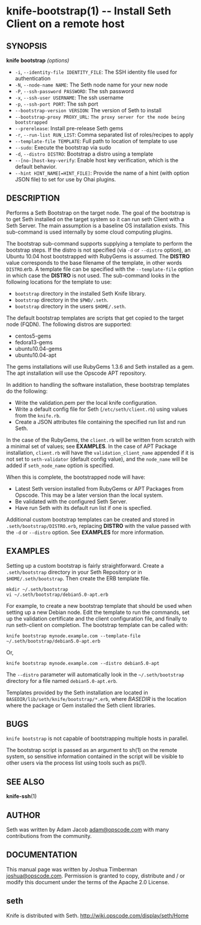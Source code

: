knife-bootstrap(1) -- Install Seth Client on a remote host
========================================

## SYNOPSIS

__knife__ __bootstrap__ _(options)_

  * `-i`, `--identity-file IDENTITY_FILE`:
    The SSH identity file used for authentication
  * `-N`, `--node-name NAME`:
    The Seth node name for your new node
  * `-P`, `--ssh-password PASSWORD`:
    The ssh password
  * `-x`, `--ssh-user USERNAME`:
    The ssh username
  * `-p`, `--ssh-port PORT`:
    The ssh port
  * `--bootstrap-version VERSION`:
    The version of Seth to install
  * `--bootstrap-proxy PROXY_URL`:
    `The proxy server for the node being bootstrapped`
  * `--prerelease`:
    Install pre-release Seth gems
  * `-r`, `--run-list RUN_LIST`:
    Comma separated list of roles/recipes to apply
  * `--template-file TEMPLATE`:
    Full path to location of template to use
  * `--sudo`:
    Execute the bootstrap via sudo
  * `-d`, `--distro DISTRO`:
    Bootstrap a distro using a template
  * `--[no-]host-key-verify`:
    Enable host key verification, which is the default behavior.
  * `--hint HINT_NAME[=HINT_FILE]`:
    Provide the name of a hint (with option JSON file) to set for use by
    Ohai plugins.

## DESCRIPTION

Performs a Seth Bootstrap on the target node. The goal of the bootstrap
is to get Seth installed on the target system so it can run seth Client
with a Seth Server. The main assumption is a baseline OS installation
exists. This sub-command is used internally by some cloud computing
plugins.

The bootstrap sub-command supports supplying a template to perform the
bootstrap steps. If the distro is not specified (via `-d` or `--distro`
option), an Ubuntu 10.04 host bootstrapped with RubyGems is assumed. The
__DISTRO__ value corresponds to the base filename of the template, in
other words `DISTRO`.erb. A template file can be specified with the
`--template-file` option in which case the __DISTRO__ is not used. The
sub-command looks in the following locations for the template to use:

* `bootstrap` directory in the installed Seth Knife library.
* `bootstrap` directory in the `$PWD/.seth`.
* `bootstrap` directory in the users `$HOME/.seth`.

The default bootstrap templates are scripts that get copied to the
target node (FQDN). The following distros are supported:

* centos5-gems
* fedora13-gems
* ubuntu10.04-gems
* ubuntu10.04-apt

The gems installations will use RubyGems 1.3.6 and Seth installed as a
gem. The apt installation will use the Opscode APT repository.

In addition to handling the software installation, these bootstrap
templates do the following:

  - Write the validation.pem per the local knife configuration.
  - Write a default config file for Seth (`/etc/seth/client.rb`) using values from the `knife.rb`.
  - Create a JSON attributes file containing the specified run list and run Seth.

In the case of the RubyGems, the `client.rb` will be written from
scratch with a minimal set of values; see __EXAMPLES__. In the case of
APT Package installation, `client.rb` will have the
`validation_client_name` appended if it is not set to `seth-validator`
(default config value), and the `node_name` will be added if
`seth_node_name` option is specified.

When this is complete, the bootstrapped node will have:

  - Latest Seth version installed from RubyGems or APT Packages from Opscode. This may be a later version than the local system.
  - Be validated with the configured Seth Server.
  - Have run Seth with its default run list if one is specfied.

Additional custom bootstrap templates can be created and stored in
`.seth/bootstrap/DISTRO.erb`, replacing __DISTRO__ with the value passed
with the `-d` or `--distro` option. See __EXAMPLES__ for more
information.

## EXAMPLES
Setting up a custom bootstrap is fairly straightforward. Create a
`.seth/bootstrap` directory in your Seth Repository or in
`$HOME/.seth/bootstrap`. Then create the ERB template file.

    mkdir ~/.seth/bootstrap
    vi ~/.seth/bootstrap/debian5.0-apt.erb

For example, to create a new bootstrap template that should be used when
setting up a new Debian node. Edit the template to run the commands, set
up the validation certificate and the client configuration file, and
finally to run seth-client on completion. The bootstrap template can be
called with:

    knife bootstrap mynode.example.com --template-file ~/.seth/bootstrap/debian5.0-apt.erb

Or,

    knife bootstrap mynode.example.com --distro debian5.0-apt

The `--distro` parameter will automatically look in the
`~/.seth/bootstrap` directory for a file named `debian5.0-apt.erb`.

Templates provided by the Seth installation are located in
`BASEDIR/lib/seth/knife/bootstrap/*.erb`, where _BASEDIR_ is the
location where the package or Gem installed the Seth client libraries.

## BUGS
`knife bootstrap` is not capable of bootstrapping multiple hosts in
parallel.

The bootstrap script is passed as an argument to sh(1) on the remote
system, so sensitive information contained in the script will be visible
to other users via the process list using tools such as ps(1).

## SEE ALSO
   __knife-ssh__(1)

## AUTHOR
   Seth was written by Adam Jacob <adam@opscode.com> with many contributions from the community.

## DOCUMENTATION
   This manual page was written by Joshua Timberman <joshua@opscode.com>.
   Permission is granted to copy, distribute and / or modify this document under the terms of the Apache 2.0 License.


## seth
   Knife is distributed with Seth. <http://wiki.opscode.com/display/seth/Home>
